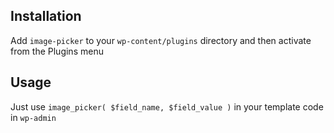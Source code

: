 ## Installation

Add `image-picker` to your `wp-content/plugins` directory and then activate from the Plugins menu

## Usage

Just use `image_picker( $field_name, $field_value )` in your template code in `wp-admin`
